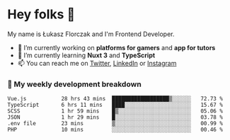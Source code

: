 # Hey folks 👋

My name is Łukasz Florczak and I'm Frontend Developer. 

- 🔭 I’m currently working on **platforms for gamers** and **app for tutors**
- 🌱 I’m currently learning **Nuxt 3** and **TypeScript**
- 📫 You can reach me on [Twitter](https://twitter.com/lukaszflorczak), [LinkedIn](https://pl.linkedin.com/in/lukasz-florczak) or [Instagram](https://instagram.com/lukaszflorczak)


### 🧮 My weekly development breakdown

<!--START_SECTION:waka-->

```text
Vue.js           28 hrs 43 mins  ██████████████████▒░░░░░░   72.73 %
TypeScript       6 hrs 11 mins   ████░░░░░░░░░░░░░░░░░░░░░   15.67 %
SCSS             1 hr 59 mins    █▒░░░░░░░░░░░░░░░░░░░░░░░   05.06 %
JSON             1 hr 29 mins    █░░░░░░░░░░░░░░░░░░░░░░░░   03.78 %
.env file        23 mins         ▒░░░░░░░░░░░░░░░░░░░░░░░░   00.99 %
PHP              10 mins         ░░░░░░░░░░░░░░░░░░░░░░░░░   00.46 %
```

<!--END_SECTION:waka-->

<!--
**lukaszflorczak/lukaszflorczak** is a ✨ _special_ ✨ repository because its `README.md` (this file) appears on your GitHub profile.

Here are some ideas to get you started:

- 🔭 I’m currently working on ...
- 🌱 I’m currently learning ...
- 👯 I’m looking to collaborate on ...
- 🤔 I’m looking for help with ...
- 💬 Ask me about ...
- 📫 How to reach me: ...
- 😄 Pronouns: ...
- ⚡ Fun fact: ...
-->
